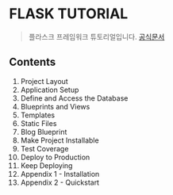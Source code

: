 FLASK TUTORIAL
=================

> 플라스크 프레임워크 튜토리얼입니다.
> [공식문서](https://flask.palletsprojects.com/en/1.1.x/tutorial/)


Contents
---------

1. Project Layout
2. Application Setup
3. Define and Access the Database
4. Blueprints and Views
5. Templates
6. Static Files
7. Blog Blueprint
8. Make Project Installable
9. Test Coverage
10. Deploy to Production
11. Keep Deploying
12. Appendix 1 - Installation
13. Appendix 2 - Quickstart